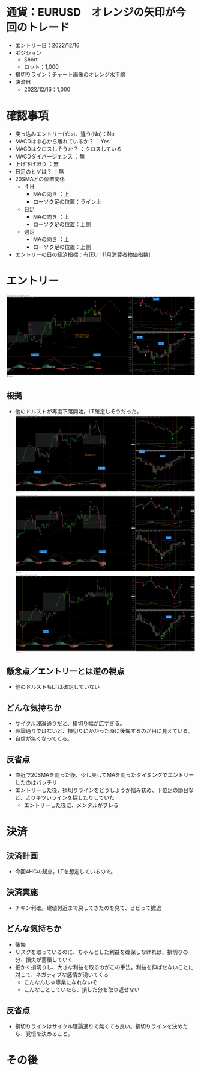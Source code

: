 # 通貨：EURUSD　オレンジの矢印が今回のトレード
- エントリー日：2022/12/16
- ポジション
  - Short
  - ロット：1,000
- 損切りライン：チャート画像のオレンジ水平線
- 決済日
  - 2022/12/16：1,000

# 確認事項
- 突っ込みエントリー(Yes)、違う(No)：No
- MACDは中心から離れているか？     ：Yes
- MACDはクロスしそうか？           ：クロスしている
- MACDダイバージェンス             ：無
- 上げ下げ渋り                     ：無
- 日足のヒゲは？                   ：無
- 20SMAとの位置関係
  - ４Ｈ
    - MAの向き        ：上
    - ローソク足の位置：ライン上
  - 日足
    - MAの向き        ：上
    - ローソク足の位置：上側
  - 週足
    - MAの向き        ：上
    - ローソク足の位置：上側
- エントリーの日の経済指標：有[EU : 11月消費者物価指数]

# エントリー
![](2022-12-17-08-49-25.png)
## 根拠
- 他のドルストが再度下落開始。LT確定しそうだった。
![](2022-12-17-09-02-50.png)
![](2022-12-17-09-03-20.png)
![](2022-12-17-09-03-50.png)

## 懸念点／エントリーとは逆の視点
- 他のドルストもLTは確定していない

## どんな気持ちか
- サイクル理論通りだと、損切り幅が広すぎる。
- 理論通りではないと、損切りにかかった時に後悔するのが目に見えている。
- 自信が無くなってくる。

## 反省点
- 直近で20SMAを割った後、少し戻してMAを割ったタイミングでエントリーしたのはバッチリ
- エントリーした後、損切りラインをどうしようか悩み初め、下位足の節目など、よりキツいラインを探したりしていた
  - エントリーした後に、メンタルがブレる

# 決済
## 決済計画
- 今回4HCの起点。LTを想定しているので。

## 決済実施
- チキン利確。建値付近まで戻してきたのを見て、ビビって撤退

## どんな気持ちか
- 後悔
- リスクを取っているのに、ちゃんとした利益を確保しなければ、損切りの分、損失が蓄積していく
- 細かく損切りし、大きな利益を取るのがこの手法。利益を伸ばせないことに対して、ネガティブな感情が湧いてくる
  - こんなんじゃ専業になれないぞ
  - こんなことしていたら、損した分を取り返せない

## 反省点
- 損切りラインはサイクル理論通りで無くても良い。損切りラインを決めたら、覚悟を決めること。

# その後

